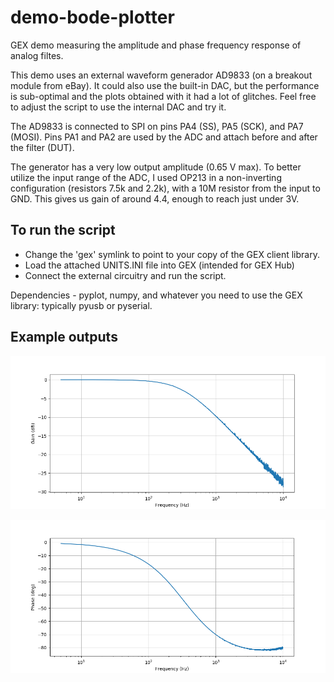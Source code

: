 # demo-bode-plotter

GEX demo measuring the amplitude and phase frequency response of analog filtes.

This demo uses an external waveform generador AD9833 (on a breakout module from eBay).
It could also use the built-in DAC, but the performance is sub-optimal and the plots
obtained with it had a lot of glitches. Feel free to adjust the script to use the 
internal DAC and try it.

The AD9833 is connected to SPI on pins PA4 (SS), PA5 (SCK), and PA7 (MOSI). 
Pins PA1 and PA2 are used by the ADC and attach before and after the filter (DUT).

The generator has a very low output amplitude (0.65 V max). To better utilize the
input range of the ADC, I used OP213 in a non-inverting configuration 
(resistors 7.5k and 2.2k), with a 10M resistor from the input to GND. This gives us gain
of around 4.4, enough to reach just under 3V.

## To run the script

- Change the 'gex' symlink to point to your copy of the GEX client library.
- Load the attached UNITS.INI file into GEX (intended for GEX Hub)
- Connect the external circuitry and run the script.

Dependencies - pyplot, numpy, and whatever you need to use the GEX library: typically pyusb or pyserial.

## Example outputs

![bode1_amplitude.png](bode1_amplitude.png)

![bode1_phase.png](bode1_phase.png)
